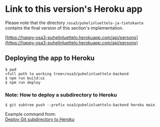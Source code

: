 # Link to this version's Heroku app

Please note that the directory ```/osa3/puhelinluettelo-ja-tietokanta``` contains the final version of this section's
implementation.

[https://happy-osa3-puhelinluettelo.herokuapp.com/api/persons](https://happy-osa3-puhelinluettelo.herokuapp.com/api/persons)

## Deploying the app to Heroku

```
$ pwd
<full path to working tree>/osa3/puhelinluettelo-backend
$ npm run build:ui
$ npm run deploy
```

### Note: How to deploy a subdirectory to Heroku

```
$ git subtree push --prefix osa3/puhelinluettelo-backend heroku main
```

Example command from:   
[Deploy Git subdirectory to Heroku](https://medium.com/@shalandy/deploy-git-subdirectory-to-heroku-ea05e95fce1f)

